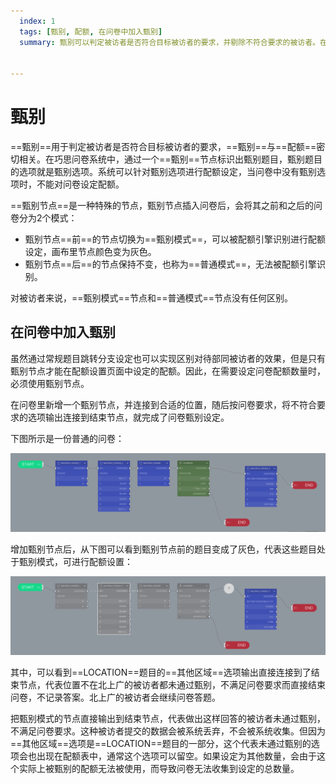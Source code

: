 ```yaml
---
  index: 1
  tags: [甄别, 配额, 在问卷中加入甄别]
  summary: 甄别可以判定被访者是否符合目标被访者的要求，并剔除不符合要求的被访者。在运用配额前，也需要在问卷中加入甄别。


---
```







# 甄别

==甄别==用于判定被访者是否符合目标被访者的要求，==甄别==与==配额==密切相关。在巧思问卷系统中，通过一个==甄别==节点标识出甄别题目，甄别题目的选项就是甄别选项。系统可以针对甄别选项进行配额设定，当问卷中没有甄别选项时，不能对问卷设定配额。

==甄别节点==是一种特殊的节点，甄别节点插入问卷后，会将其之前和之后的问卷分为2个模式：
+ 甄别节点==前==的节点切换为==甄别模式==，可以被配额引擎识别进行配额设定，画布里节点颜色变为灰色。
+ 甄别节点==后==的节点保持不变，也称为==普通模式==，无法被配额引擎识别。

对被访者来说，==甄别模式==节点和==普通模式==节点没有任何区别。

## 在问卷中加入甄别

虽然通过常规题目跳转分支设定也可以实现区别对待部同被访者的效果，但是只有甄别节点才能在配额设置页面中设定的配额。因此，在需要设定问卷配额数量时，必须使用甄别节点。

在问卷里新增一个甄别节点，并连接到合适的位置，随后按问卷要求，将不符合要求的选项输出连接到结束节点，就完成了问卷甄别设定。

下图所示是一份普通的问卷：

<img src='../assets/01screening/01addScreeningIntoSurvey/withoutScreening.png'>

增加甄别节点后，从下图可以看到甄别节点前的题目变成了灰色，代表这些题目处于甄别模式，可进行配额设置：

<img src='../assets/01screening/01addScreeningIntoSurvey/Screening.png'>

其中，可以看到==LOCATION==题目的==其他区域==选项输出直接连接到了结束节点，代表位置不在北上广的被访者都未通过甄别，不满足问卷要求而直接结束问卷，不记录答案。北上广的被访者会继续问卷答题。

把甄别模式的节点直接输出到结束节点，代表做出这样回答的被访者未通过甄别，不满足问卷要求。这种被访者提交的数据会被系统丢弃，不会被系统收集。但因为==其他区域==选项是==LOCATION==题目的一部分，这个代表未通过甄别的选项会也出现在配额表中，通常这个选项可以留空。如果设定为其他数量，会由于这个实际上被甄别的配额无法被使用，而导致问卷无法收集到设定的总数量。
